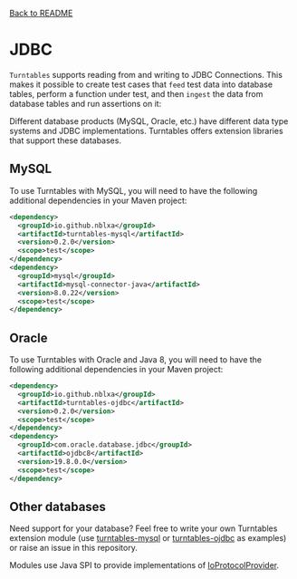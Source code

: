 [Back to README](README.md)

# JDBC

`Turntables` supports reading from and writing to JDBC Connections.
This makes it possible to create test cases that `feed` test data into database
tables, perform a function under test, and then `ingest` the data from database
tables and run assertions on it:

Different database products (MySQL, Oracle, etc.) have different data type
systems and JDBC implementations. Turntables offers extension libraries that
support these databases.

## MySQL

To use Turntables with MySQL, you will need to have the following additional
dependencies in your Maven project:

```xml
<dependency>
  <groupId>io.github.nblxa</groupId>
  <artifactId>turntables-mysql</artifactId>
  <version>0.2.0</version>
  <scope>test</scope>
</dependency>
<dependency>
  <groupId>mysql</groupId>
  <artifactId>mysql-connector-java</artifactId>
  <version>8.0.22</version>
  <scope>test</scope>
</dependency>
```

## Oracle

To use Turntables with Oracle and Java 8, you will need to have the following
additional dependencies in your Maven project:

```xml
<dependency>
  <groupId>io.github.nblxa</groupId>
  <artifactId>turntables-ojdbc</artifactId>
  <version>0.2.0</version>
  <scope>test</scope>
</dependency>
<dependency>
  <groupId>com.oracle.database.jdbc</groupId>
  <artifactId>ojdbc8</artifactId>
  <version>19.8.0.0</version>
  <scope>test</scope>
</dependency>
```

## Other databases

Need support for your database? Feel free to write your own Turntables extension
module (use [turntables-mysql]() or [turntables-ojdbc]() as examples)
or raise an issue in this repository.

Modules use Java SPI to provide implementations of
[IoProtocolProvider](turntables-core/src/main/java/io/github/nblxa/turntables/io/IoProtocolProvider.java).
